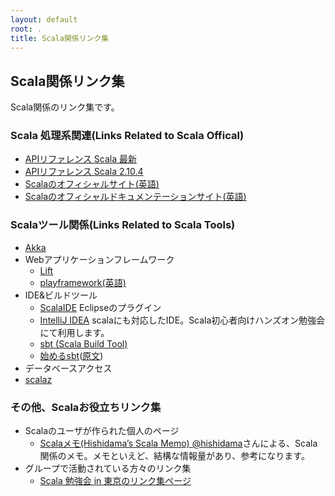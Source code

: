 ```yaml
---
layout: default
root: .
title: Scala関係リンク集
---
```


## Scala関係リンク集

Scala関係のリンク集です。

### Scala 処理系関連(Links Related to Scala Offical)

* [APIリファレンス Scala 最新](http://www.scala-lang.org/api/current/index.html)
* [APIリファレンス Scala 2.10.4](http://www.scala-lang.org/api/2.10.4/index.html#package)
* [Scalaのオフィシャルサイト(英語)](http://www.scala-lang.org/)
* [Scalaのオフィシャルドキュメンテーションサイト(英語)](http://docs.scala-lang.org/)

### Scalaツール関係(Links Related to Scala Tools)

* [Akka](http://akka.io/)
* Webアプリケーションフレームワーク
  * [Lift](http://liftweb.net/)
  * [playframework](http://www.playframework-ja.org/)[(英語)](http://www.playframework.com/)
* IDE&ビルドツール
  * [ScalaIDE](http://www.scala-ide.org/) Eclipseのプラグイン
  * [IntelliJ IDEA](http://www.jetbrains.com/idea/) scalaにも対応したIDE。Scala初心者向けハンズオン勉強会にて利用します。
  * [sbt (Scala Build Tool)](http://www.scala-sbt.org/)
  * [始めるsbt](http://scalajp.github.com/sbt-getting-started-guide-ja/)([原文](http://www.scala-sbt.org/release/docs/Getting-Started/Welcome.html))
* データベースアクセス
* [scalaz](http://github.com/scalaz/scalaz/)

### その他、Scalaお役立ちリンク集

* Scalaのユーザが作られた個人のページ
  * [Scalaメモ(Hishidama’s Scala Memo) ](http://www.ne.jp/asahi/hishidama/home/tech/scala/index.html) 
    [@hishidama](https://twitter.com/hishidama)さんによる、Scala関係のメモ。メモといえど、結構な情報量があり、参考になります。
* グループで活動されている方々のリンク集
  * [Scala 勉強会 in 東京のリンク集ページ](http://scala-users.org/shibuya/index.php?title=%E3%83%AA%E3%83%B3%E3%82%AF%E9%9B%86)
